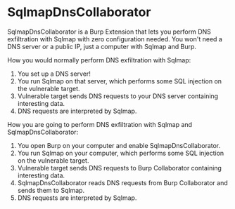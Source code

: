 # SqlmapDnsCollaborator

SqlmapDnsCollaborator is a Burp Extension that lets you perform DNS exfiltration with Sqlmap with zero configuration needed. You won't need a DNS server or a public IP, just a computer with Sqlmap and Burp.   
   
How you would normally perform DNS exfiltration with Sqlmap:  
1. You set up a DNS server!  
2. You run Sqlmap on that server, which performs some SQL injection on the vulnerable target.  
3. Vulnerable target sends DNS requests to your DNS server containing interesting data.  
4. DNS requests are interpreted by Sqlmap.  
  
How you are going to perform DNS exfiltration with Sqlmap and SqlmapDnsCollaborator:  
1. You open Burp on your computer and enable SqlmapDnsCollaborator.  
2. You run Sqlmap on your computer, which performs some SQL injection on the vulnerable target.  
3. Vulnerable target sends DNS requests to Burp Collaborator containing interesting data.  
4. SqlmapDnsCollaborator reads DNS requests from Burp Collaborator and sends them to Sqlmap.  
4. DNS requests are interpreted by Sqlmap.  
